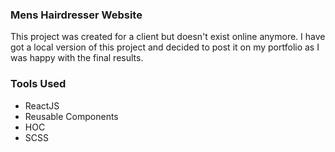 ### Mens Hairdresser Website

This project was created for a client but doesn't exist online anymore.
I have got a local version of this project and decided to post it on my portfolio as I was happy with the final results.

### Tools Used
- ReactJS
- Reusable Components
- HOC
- SCSS
